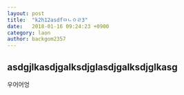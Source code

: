 ```yaml
---
layout: post
title:  "k2h12asdfㅁㄴㅇㄹ3"
date:   2018-01-16 09:24:23 +0900
category: laon
author: backgom2357
---
```

## asdgjlkasdjgalksdjglasdjgalksdjglkasg
우어어엉  
